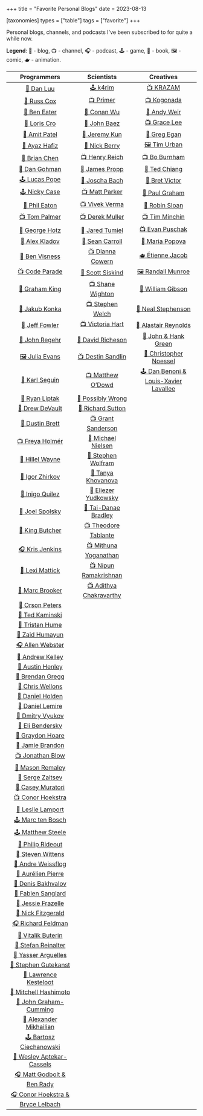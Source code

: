 +++
title = "Favorite Personal Blogs"
date = 2023-08-13

[taxonomies]
types = ["table"]
tags = ["favorite"]
+++

Personal blogs, channels, and podcasts I've been subscribed to for quite a while now.

<!-- more -->

**Legend**: 💭 - blog, 📺 - channel, 🎧 - podcast, 🕹️ - game, 📖 - book, 🖼️ - comic, 🫖 - animation.

|                              Programmers                              |                               Scientists                               |                             Creatives                              |
|:---------------------------------------------------------------------:|:----------------------------------------------------------------------:|:------------------------------------------------------------------:|
|                   [💭 Dan Luu](https://danluu.com/)                   |                 [🕹️ k4rim](https://scientific.place/)                 |            [📺 KRAZAM](https://www.youtube.com/@KRAZAM)            |
|               [💭 Russ Cox](https://research.swtch.com)               |           [📺 Primer](https://www.youtube.com/@PrimerBlobs)            |            [📺 Kogonada](https://kogonada.com/archive)             |
|           [💭 Ben Eater](https://www.youtube.com/@BenEater)           |                  [💭 Conan Wu](https://conanwu.com/)                   |            [📖 Andy Weir](https://andyweirauthor.com/)             |
|                  [💭 Loris Cro](https://kristoff.it)                  |       [💭 John Baez](https://math.ucr.edu/home/baez/README.html)       |   [📺 Grace Lee](https://www.youtube.com/@WhatsSoGreatAboutThat)   |
|              [💭 Amit Patel](https://amitp.blogspot.com)              |                 [💭 Jeremy Kun](https://jeremykun.com)                 | [📖 Greg Egan](https://www.gregegan.net/BIBLIOGRAPHY/Online.html)  |
|                [💭 Ayaz Hafiz](https://ayazhafiz.com)                 |          [💭 Nick Berry](https://datagenetics.com/blog.html)           |          [🖼️ Tim Urban](https://waitbutwhy.com/archive/)          |
|              [💭 Brian Chen](https://blog.vero.site/all)              |        [📺 Henry Reich](https://www.youtube.com/@MinutePhysics)        |        [📺 Bo Burnham](https://www.youtube.com/@boburnham)         |
|           [💭 Dan Gohman](https://blog.sunfishcode.online)            |          [💭 James Propp](https://mathenchant.wordpress.com/)          | [📖 Ted Chiang](https://www.newyorker.com/contributors/ted-chiang) |
|               [🕹️ Lucas Pope](https://www.dukope.com)                |                    [💭 Joscha Bach](http://bach.ai)                    |              [💭 Bret Victor](http://worrydream.com)               |
|                  [🕹️ Nicky Case](https://ncase.me)                   |        [📺 Matt Parker](https://www.youtube.com/@standupmaths)         |       [💭 Paul Graham](http://paulgraham.com/articles.html)        |
|             [💭 Phil Eaton](https://notes.eatonphil.com)              |          [📺 Vivek Verma](https://www.youtube.com/@vcubingx)           |           [📖 Robin Sloan](https://www.robinsloan.com/)            |
|         [📺 Tom Palmer](https://www.youtube.com/@contextfree)         |         [📺 Derek Muller](https://www.youtube.com/@veritasium)         |       [📺 Tim Minchin](https://www.youtube.com/@TimMinchin)        |
|           [💭 George Hotz](https://geohot.github.io/blog/)            |         [💭 Jared Tumiel](https://jaredtumiel.github.io/blog/)         |      [📺 Evan Puschak](https://www.youtube.com/@Nerdwriter1)       |
|              [💭 Alex Kladov](https://matklad.github.io)              |        [💭 Sean Carroll](https://www.preposterousuniverse.com/)        | [💭 Maria Popova](https://www.themarginalian.org/author/mpopova/)  |
|                [💭 Ben Visness](https://bvisness.me/)                 |        [📺 Dianna Cowern](https://www.youtube.com/@physicsgirl)        |              [🫖 Étienne Jacob](https://bleuje.com/)               |
|         [📺 Code Parade](https://www.youtube.com/@CodeParade)         |        [💭 Scott Siskind](https://astralcodexten.substack.com)         |          [🖼️ Randall Munroe](https://xkcd.com/archive/)           |
|               [💭 Graham King](https://darkcoding.net/)               |       [📺 Shane Wighton](https://www.youtube.com/@StuffMadeHere)       |        [📖 William Gibson](https://williamgibsonbooks.com/)        |
|              [💭 Jakub Konka](http://www.jakubkonka.com)              |      [📺 Stephen Welch](https://www.youtube.com/@WelchLabsVideo)       |       [📖 Neal Stephenson](https://www.nealstephenson.com/)        |
|               [💭 Jeff Fowler](https://blog.jfo.click/)               |           [📺 Victoria Hart](https://www.youtube.com/Vihart)           |     [📖 Alastair Reynolds](https://www.alastairreynolds.com/)      |
|              [💭 John Regehr](https://blog.regehr.org/)               |  [💭 David Richeson](https://divisbyzero.com/blog-division-by-zero/)   |         [💭 John & Hank Green](https://nerdfighteria.com)          |
|                  [🖼️ Julia Evans](https://jvns.ca)                   |     [📺 Destin Sandlin](https://www.youtube.com/@smartereveryday)      |       [💭 Christopher Noessel](https://scifiinterfaces.com)        |
|             [💭 Karl Seguin](https://www.openmymind.net/)             |       [📺 Matthew O’Dowd](https://www.youtube.com/@pbsspacetime)       |  [🕹️ Dan Benoni & Louis-Xavier Lavallee](https://growth.design)   |
|          [💭 Ryan Liptak](https://www.ryanliptak.com/blog/)           |        [💭 Possibly Wrong](https://possiblywrong.wordpress.com)        |                                                                    |
|              [💭 Drew DeVault](https://drewdevault.com)               |          [💭 Richard Sutton](http://www.incompleteideas.net)           |                                                                    |
|              [💭 Dustin Brett](https://dustinbrett.com/)              |       [📺 Grant Sanderson](https://www.youtube.com/@3blue1brown)       |                                                                    |
|         [📺 Freya Holmér](https://www.youtube.com/@acegikmo)          |           [💭 Michael Nielsen](https://michaelnielsen.org/)            |                                                                    |
|   [💭 Hillel Wayne](https://buttondown.email/hillelwayne/archive/)    | [💭 Stephen Wolfram](https://writings.stephenwolfram.com/all-by-date/) |                                                                    |
|           [💭 Igor Zhirkov](https://rubber-duck-typing.com)           |         [💭 Tanya Khovanova](https://www.tanyakhovanova.com/)          |                                                                    |
|              [💭 Inigo Quilez](https://iquilezles.org/)               |       [💭 Eliezer Yudkowsky](https://www.yudkowsky.net/sitemap/)       |                                                                    |
|          [💭 Joel Spolsky](https://www.joelonsoftware.com/)           |      [💭 Tai-Danae Bradley](https://www.math3ma.com/categories/)       |                                                                    |
|                 [💭 King Butcher](https://kprotty.me)                 |    [📺 Theodore Tablante](https://www.youtube.com/@BranchEducation)    |                                                                    |
|         [🎧 Kris Jenkins](https://pod.link/developer-voices)          | [📺 Mithuna Yoganathan](https://www.youtube.com/@LookingGlassUniverse) |                                                                    |
|            [💭 Lexi Mattick](https://kognise.dev/writing)             |      [📺 Nipun Ramakrishnan](https://www.youtube.com/@Reducible)       |                                                                    |
|            [💭 Marc Brooker](https://brooker.co.za/blog/)             |       [📺 Adithya Chakravarthy](https://www.youtube.com/@Aleph0)       |                                                                    |
|               [💭 Orson Peters](https://orlp.net/blog/)               |                                                                        |                                                                    |
|         [💭 Ted Kaminski](https://www.tedinski.com/archive/)          |                                                                        |                                                                    |
|           [💭 Tristan Hume](https://thume.ca/archive.html)            |                                                                        |                                                                    |
|          [💭 Zaid Humayun](https://redixhumayun.github.io/)           |                                                                        |                                                                    |
|         [🎧 Allen Webster](https://conversations.mr4th.com/)          |                                                                        |                                                                    |
|              [💭 Andrew Kelley](https://andrewkelley.me)              |                                                                        |                                                                    |
|        [💭 Austin Henley](https://austinhenley.com/blog.html)         |                                                                        |                                                                    |
|        [💭 Brendan Gregg](https://www.brendangregg.com/blog/)         |                                                                        |                                                                    |
|          [💭 Chris Wellons](https://nullprogram.com/index/)           |                                                                        |                                                                    |
|      [💭 Daniel Holden](https://www.theorangeduck.com/page/all)       |                                                                        |                                                                    |
|              [💭 Daniel Lemire](https://lemire.me/blog/)              |                                                                        |                                                                    |
|          [💭 Dmitry Vyukov](https://www.1024cores.net/home/)          |                                                                        |                                                                    |
|    [💭 Eli Bendersky](https://eli.thegreenplace.net/archives/all/)    |                                                                        |                                                                    |
|          [💭 Graydon Hoare](https://graydon2.dreamwidth.org)          |                                                                        |                                                                    |
|        [💭 Jamie Brandon](https://www.scattered-thoughts.net)         |                                                                        |                                                                    |
|         [📺 Jonathan Blow](https://www.youtube.com/@jblow888)         |                                                                        |                                                                    |
|        [💭 Mason Remaley](https://anthropicstudios.com/blog/)         |                                                                        |                                                                    |
|             [💭 Serge Zaitsev](https://zserge.com/posts/)             |                                                                        |                                                                    |
|         [💭 Casey Muratori](https://www.computerenhance.com/)         |                                                                        |                                                                    |
|       [📺 Conor Hoekstra](https://www.youtube.com/@code_report)       |                                                                        |                                                                    |
|        [💭 Leslie Lamport](https://lamport.azurewebsites.net/)        |                                                                        |                                                                    |
|            [🕹️ Marc ten Bosch](https://marctenbosch.com/)            |                                                                        |                                                                    |
|             [🕹️ Matthew Steele](https://mdsteele.games/)             |                                                                        |                                                                    |
|              [💭 Philip Rideout](https://prideout.net/)               |                                                                        |                                                                    |
|                 [💭 Steven Wittens](https://acko.net)                 |                                                                        |                                                                    |
|        [💭 Andre Weissflog](https://floooh.github.io/archive/)        |                                                                        |                                                                    |
|         [💭 Aurélien Pierre](https://eng.aurelienpierre.com/)         |                                                                        |                                                                    |
|           [💭 Denis Bakhvalov](https://easyperf.net/notes/)           |                                                                        |                                                                    |
|           [💭 Fabien Sanglard](https://fabiensanglard.net)            |                                                                        |                                                                    |
|                [💭 Jessie Frazelle](https://jess.dev/)                |                                                                        |                                                                    |
|           [💭 Nick Fitzgerald](https://fitzgeraldnick.com/)           |                                                                        |                                                                    |
|           [🎧 Richard Feldman](https://pod.link/1602572955)           |                                                                        |                                                                    |
|               [💭 Vitalik Buterin](https://vitalik.ca)                |                                                                        |                                                                    |
|      [💭 Stefan Reinalter](https://blog.molecular-matters.com/)       |                                                                        |                                                                    |
|             [💭 Yasser Arguelles](https://yasserarg.com/)             |                                                                        |                                                                    |
|      [💭 Stephen Gutekanst](https://devlog.hexops.com/archives/)      |                                                                        |                                                                    |
|      [💭 Lawrence Kesteloot](https://www.teamten.com/lawrence/)       |                                                                        |                                                                    |
|        [💭 Mitchell Hashimoto](https://mitchellh.com/writing)         |                                                                        |                                                                    |
|              [💭 John Graham-Cumming](https://jgc.org/)               |                                                                        |                                                                    |
|        [💭 Alexander Mikhailian](http://mikhailian.mova.org/)         |                                                                        |                                                                    |
|      [🕹️ Bartosz Ciechanowski](https://ciechanow.ski/archives/)      |                                                                        |                                                                    |
|        [💭 Wesley Aptekar-Cassels](https://blog.wesleyac.com)         |                                                                        |                                                                    |
| [🎧 Matt Godbolt & Ben Rady](https://www.twoscomplement.org/#podcast) |                                                                        |                                                                    |
|   [🎧 Conor Hoekstra & Bryce Lelbach](https://adspthepodcast.com/)    |                                                                        |                                                                    |
